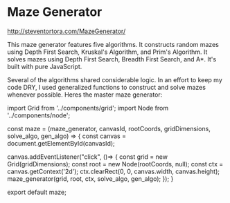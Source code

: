 # Maze Generator

http://steventortora.com/MazeGenerator/

This maze generator features five algorithms. It constructs random mazes using Depth First Search, Kruskal's Algorithm, and Prim's Algorithm. It solves mazes using Depth First Search, Breadth First Search, and A*. It's built with pure JavaScript.

Several of the algorithms shared considerable logic. In an effort to keep my code DRY, I used generalized functions to construct and solve mazes whenever possible. Heres the master maze generator:

import Grid from '../components/grid';
import Node from '../components/node';

const maze = (maze_generator, canvasId, rootCoords, gridDimensions, solve_algo, gen_algo) => {
  const canvas = document.getElementById(canvasId);

  canvas.addEventListener("click", ()=> {
    const grid = new Grid(gridDimensions);
    const root = new Node(rootCoords, null);
    const ctx = canvas.getContext('2d');
    ctx.clearRect(0, 0, canvas.width, canvas.height);
    maze_generator(grid, root, ctx, solve_algo, gen_algo);
  });
}


export default maze;
